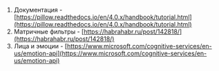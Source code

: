 1. Документация  - [https://pillow.readthedocs.io/en/4.0.x/handbook/tutorial.html](https://pillow.readthedocs.io/en/4.0.x/handbook/tutorial.html)
2. Матричные фильтры - [https://habrahabr.ru/post/142818/](https://habrahabr.ru/post/142818/)
3. Лица и эмоции - [https://www.microsoft.com/cognitive-services/en-us/emotion-api](https://www.microsoft.com/cognitive-services/en-us/emotion-api)
